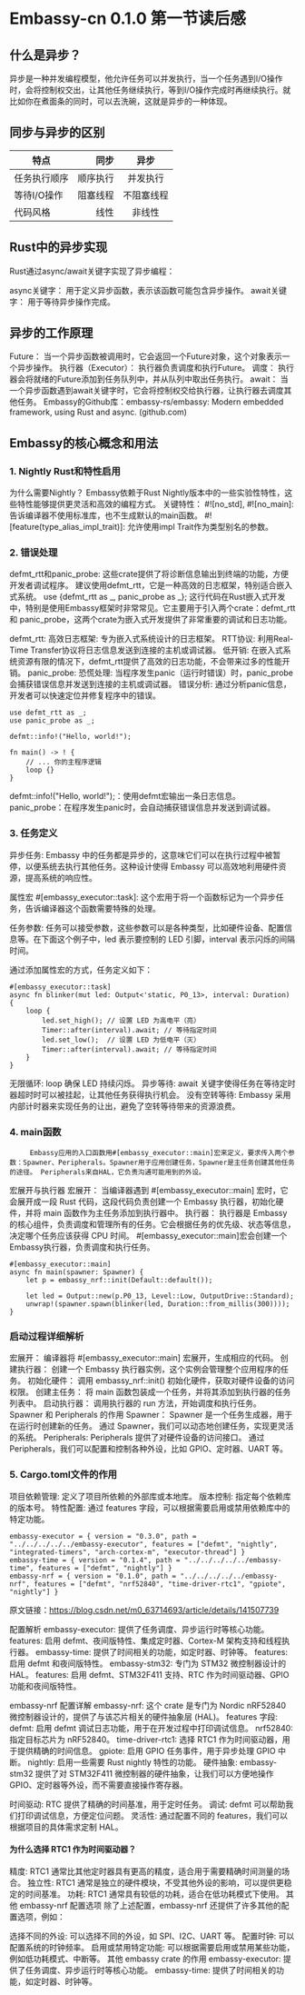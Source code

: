 # Embassy-cn 0.1.0 第一节读后感
## 什么是异步？
异步是一种并发编程模型，他允许任务可以并发执行，当一个任务遇到I/O操作时，会将控制权交出，让其他任务继续执行，等到I/O操作完成时再继续执行。就比如你在煮面条的同时，可以去洗碗，这就是异步的一种体现。

## 同步与异步的区别
|特点 |  同步|  异步| 
 --- | ---:| :---: |
 任务执行顺序|顺序执行|并发执行|
|等待I/O操作|阻塞线程|不阻塞线程|
|代码风格|线性|非线性|
## Rust中的异步实现
Rust通过async/await关键字实现了异步编程：

async关键字： 用于定义异步函数，表示该函数可能包含异步操作。
await关键字： 用于等待异步操作完成。
## 异步的工作原理
Future： 当一个异步函数被调用时，它会返回一个Future对象，这个对象表示一个异步操作。
执行器（Executor）： 执行器负责调度和执行Future。
调度： 执行器会将就绪的Future添加到任务队列中，并从队列中取出任务执行。
await： 当一个异步函数遇到await关键字时，它会将控制权交给执行器，让执行器去调度其他任务。
 Embassy的Github库：embassy-rs/embassy: Modern embedded framework, using Rust and async. (github.com)
## Embassy的核心概念和用法
### 1. Nightly Rust和特性启用
为什么需要Nightly？ Embassy依赖于Rust Nightly版本中的一些实验性特性，这些特性能够提供更灵活和高效的编程方式。
关键特性：
#![no_std], #![no_main]: 告诉编译器不使用标准库，也不生成默认的main函数。
#![feature(type_alias_impl_trait)]: 允许使用impl Trait作为类型别名的参数。
### 2. 错误处理
defmt_rtt和panic_probe: 这些crate提供了将诊断信息输出到终端的功能，方便开发者调试程序。
建议使用defmt_rtt，它是一种高效的日志框架，特别适合嵌入式系统。
use {defmt_rtt as _, panic_probe as _};
         这行代码在Rust嵌入式开发中，特别是使用Embassy框架时非常常见。它主要用于引入两个crate：defmt_rtt 和 panic_probe，这两个crate为嵌入式开发提供了非常重要的调试和日志功能。

defmt_rtt:
高效日志框架: 专为嵌入式系统设计的日志框架。
RTT协议: 利用Real-Time Transfer协议将日志信息发送到连接的主机或调试器。
低开销: 在嵌入式系统资源有限的情况下，defmt_rtt提供了高效的日志功能，不会带来过多的性能开销。
panic_probe:
恐慌处理: 当程序发生panic（运行时错误）时，panic_probe会捕获错误信息并发送到连接的主机或调试器。
错误分析: 通过分析panic信息，开发者可以快速定位并修复程序中的错误。
```
use defmt_rtt as _;
use panic_probe as _;
 
defmt::info!("Hello, world!");
 
fn main() -> ! {
    // ... 你的主程序逻辑
    loop {}
}
```
defmt::info!("Hello, world!");：使用defmt宏输出一条日志信息。
panic_probe：在程序发生panic时，会自动捕获错误信息并发送到调试器。
### 3. 任务定义
异步任务: Embassy 中的任务都是异步的，这意味它们可以在执行过程中被暂停，以便系统去执行其他任务。这种设计使得 Embassy 可以高效地利用硬件资源，提高系统的响应性。

属性宏 #[embassy_executor::task]: 这个宏用于将一个函数标记为一个异步任务，告诉编译器这个函数需要特殊的处理。

任务参数: 任务可以接受参数，这些参数可以是各种类型，比如硬件设备、配置信息等。在下面这个例子中，led 表示要控制的 LED 引脚，interval 表示闪烁的间隔时间。

通过添加属性宏的方式，任务定义如下：
```
#[embassy_executor::task]
async fn blinker(mut led: Output<'static, P0_13>, interval: Duration) {
    loop {
        led.set_high(); // 设置 LED 为高电平（亮）
        Timer::after(interval).await; // 等待指定时间
        led.set_low();  // 设置 LED 为低电平（灭）
        Timer::after(interval).await; // 等待指定时间
    }
}
```
无限循环: loop 确保 LED 持续闪烁。
异步等待: await 关键字使得任务在等待定时器超时时可以被挂起，让其他任务获得执行机会。
没有空转等待: Embassy 采用内部计时器来实现任务的让出，避免了空转等待带来的资源浪费。
### 4. main函数
         Embassy应用的入口函数用#[embassy_executor::main]宏来定义，要求传入两个参数：Spawner、Peripherals。Spawner用于应用创建任务，Spawner是主任务创建其他任务的途径。 Peripherals来自HAL，它负责沟通可能用到的外设。

宏展开与执行器
宏展开： 当编译器遇到 #[embassy_executor::main] 宏时，它会展开成一段 Rust 代码，这段代码负责创建一个 Embassy 执行器，初始化硬件，并将 main 函数作为主任务添加到执行器中。
执行器： 执行器是 Embassy 的核心组件，负责调度和管理所有的任务。它会根据任务的优先级、状态等信息，决定哪个任务应该获得 CPU 时间。 #[embassy_executor::main]宏会创建一个Embassy执行器，负责调度和执行任务。
```
#[embassy_executor::main]
async fn main(spawner: Spawner) {
    let p = embassy_nrf::init(Default::default());
 
    let led = Output::new(p.P0_13, Level::Low, OutputDrive::Standard);
    unwrap!(spawner.spawn(blinker(led, Duration::from_millis(300))));
}
```
### 启动过程详细解析
宏展开： 编译器将 #[embassy_executor::main] 宏展开，生成相应的代码。
创建执行器： 创建一个 Embassy 执行器实例，这个实例会管理整个应用程序的任务。
初始化硬件： 调用 embassy_nrf::init() 初始化硬件，获取对硬件设备的访问权限。
创建主任务： 将 main 函数包装成一个任务，并将其添加到执行器的任务列表中。
启动执行器： 调用执行器的 run 方法，开始调度和执行任务。
Spawner 和 Peripherals 的作用 
Spawner：
Spawner 是一个任务生成器，用于在运行时创建新的任务。
通过 Spawner，我们可以动态地创建任务，实现更灵活的系统。
Peripherals:
Peripherals 提供了对硬件设备的访问接口。
通过 Peripherals，我们可以配置和控制各种外设，比如 GPIO、定时器、UART 等。
### 5. Cargo.toml文件的作用
项目依赖管理: 定义了项目所依赖的外部库或本地库。
版本控制: 指定每个依赖库的版本号。
特性配置: 通过 features 字段，可以根据需要启用或禁用依赖库中的特定功能。
```
embassy-executor = { version = "0.3.0", path = "../../../../../embassy-executor", features = ["defmt", "nightly", "integrated-timers", "arch-cortex-m", "executor-thread"] }
embassy-time = { version = "0.1.4", path = "../../../../../embassy-time", features = ["defmt", "nightly"] }
embassy-nrf = { version = "0.1.0", path = "../../../../../embassy-nrf", features = ["defmt", "nrf52840", "time-driver-rtc1", "gpiote", "nightly"] }

  ```                      
原文链接：https://blog.csdn.net/m0_63714693/article/details/141507739

配置解析
embassy-executor: 提供了任务调度、异步运行时等核心功能。
features: 启用 defmt、夜间版特性、集成定时器、Cortex-M 架构支持和线程执行器。
embassy-time: 提供了时间相关的功能，如定时器、时钟等。
features: 启用 defmt 和夜间版特性。
embassy-stm32: 专门为 STM32 微控制器设计的 HAL。
features: 启用 defmt、STM32F411 支持、RTC 作为时间驱动器、GPIO 功能和夜间版特性。

embassy-nrf 配置详解
embassy-nrf: 这个 crate 是专门为 Nordic nRF52840 微控制器设计的，提供了与该芯片相关的硬件抽象层 (HAL)。
features 字段:
defmt: 启用 defmt 调试日志功能，用于在开发过程中打印调试信息。
nrf52840: 指定目标芯片为 nRF52840。
time-driver-rtc1: 选择 RTC1 作为时间驱动器，用于提供精确的时间信息。
gpiote: 启用 GPIO 任务事件，用于异步处理 GPIO 中断。
nightly: 启用一些需要 Rust nightly 特性的功能。
硬件抽象: embassy-stm32 提供了对 STM32F411 微控制器的硬件抽象，让我们可以方便地操作 GPIO、定时器等外设，而不需要直接操作寄存器。

时间驱动: RTC 提供了精确的时间基准，用于定时任务。
调试: defmt 可以帮助我们打印调试信息，方便定位问题。
灵活性: 通过配置不同的 features，我们可以根据项目的具体需求定制 HAL。

#### 为什么选择 RTC1 作为时间驱动器？
精度: RTC1 通常比其他定时器具有更高的精度，适合用于需要精确时间测量的场合。
独立性: RTC1 通常是独立的硬件模块，不受其他外设的影响，可以提供更稳定的时间基准。
功耗: RTC1 通常具有较低的功耗，适合在低功耗模式下使用。
其他 embassy-nrf 配置选项
除了上述配置，embassy-nrf 还提供了许多其他的配置选项，例如：

选择不同的外设: 可以选择不同的外设，如 SPI、I2C、UART 等。
配置时钟: 可以配置系统的时钟频率。
启用或禁用特定功能: 可以根据需要启用或禁用某些功能，例如低功耗模式、中断等。
其他 embassy crate 的作用
embassy-executor: 提供了任务调度、异步运行时等核心功能。
embassy-time: 提供了时间相关的功能，如定时器、时钟等。
